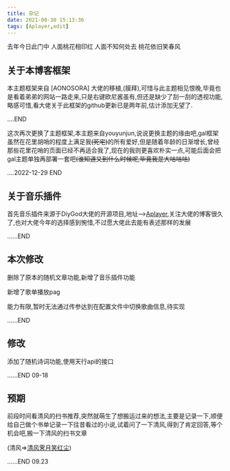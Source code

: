 ```yaml
---
title: 杂记
date: 2021-08-30 15:13:36
tags: [Aplayer,edit]
---
```


去年今日此门中
人面桃花相印红
人面不知何处去
桃花依旧笑春风

<!--more-->

 ## 关于本博客框架

本主题框架来自  [AONOSORA] 大佬的移植,(膜拜),可惜与此主题相见恨晚,毕竟也是看着弟弟的网站一路走来,只是右键欧尼酱虽有,但还是缺少了刮一刮的透视功能,略感可惜,看大佬关于此框架的github更新已是两年前,估计添加无望了.

....END

这次再次更换了主题框架,本主题来自<a src="https://www.yunyoujun.cn/" target="_blank">youyunjun</a>,说说更换主题的缘由吧,gal框架虽然在花里胡哨的程度上满足我~~(死宅)~~的所有爱好,但是随着年龄的日渐增长,曾经那些花里花哨的页面已经不再适合我了,现在的我则更喜欢朴实一点,可能后面会把gal主题单独再部署一套吧~~(谁知道又到什么时候呢,毕竟我是大咕咕咕)~~

....2022-12-29 END

## 关于音乐插件

首先音乐插件来源于DiyGod大佬的开源项目,地址-->[Aplayer](https://aplayer.js.org/),关注大佬的博客很久了,也对大佬今年的选择感到惋惜,不过愿大佬此去能有表述那样的发展

......END

## 本次修改

删除了原本的随机文章功能,新增了音乐插件功能

新增了歌单播放pag

能力有限,暂时无法通过传参达到在配置文件中切换歌曲信息,待实现

......END

## 修改

添加了随机诗词功能,使用天行api的接口

......END   09-18

## 预期

前段时间看清风的扫书推荐,突然就萌生了想搬运过来的想法,主要是记录一下,顺便给自己做个书单记录一下往昔看过的小说,试着问了一下清风,得到了肯定回答,等个机会吧,搬一下清风的扫书文章

(清风=>[清风霁月笑红尘](https://mp.weixin.qq.com/s?__biz=MzUyMzEwMzA4Mw==&mid=100001827&idx=1&sn=63575c2ca56583c35a4931bc29839fe5&chksm=79c0f6274eb77f3154e883bbfdedc9ed08c9338d5b19bc83dfee2bef3a895c0f57cb987130c1&scene=18#wechat_redirect))

......END  09.23

